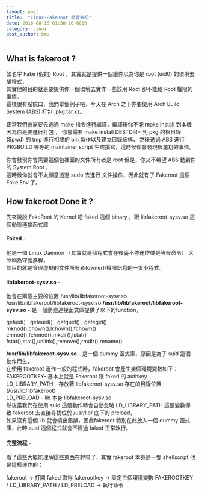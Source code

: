 ```yaml
---
layout: post
title:  "Linux-FakeRoot 學習筆記" 
date: 2016-08-16 01:30:10+0800
category: Linux
post_author: 0mu
---
```

What is fakeroot ? 
--
如名字 Fake (假的) Root ，其實就是提供一個讓你以為你是 root (uid0) 的環境去騙程式，    
其實他的目的就是要提供你一個環境去實作一些該用 Root 卻不能給 Root 權限的事情，    
這樣說有點饒口，我們舉個例子吧，今天在 Arch 之下你要使用 Arch Build System (ABS) 打包 .pkg.tar.xz。
    
正常我們會需要先透過 make 指令進行編譯，編譯後你不能 make install 到本機因為你是要進行打包 ， 
你會需要 make install DESTDIR= 到 pkg 的根目錄 ($pwd) 的 tmp 進行相關的 bin 製作以及建立目錄結構，
然後透過 ABS 進行 PKGBUILD 等等的 maintainer script 生成撰寫，這時候你會發現很尷尬的事情。
    
你會發現你會需要這個包裡面的文件所有者是 root 但是，你又不希望 ABS 動到你的 System Root ，    
這時候你就會不太願意透過 sudo 去進行 文件操作，因此就有了 Fakeroot 這個 Fake Env 了。
    
		
How fakeroot Done it ?
--
先來說說 FakeRoot 的 Kernel 吧 faked 這個 binary ，跟 libfakeroot-sysv.so 這個動態連接函式庫    

#### Faked  -
他是一個 Linux Daemon （其實就是個程式會在後臺不停運作或是等候命令） 大陸稱為守護進程，    
其目的就是管理虛擬的文件所有者(owner)/權限訊息的一隻小程式。    

#### libfakeroot-sysv.so -
他會在兩個主要的位置 /usr/lib/libfakeroot-sysv.so /usr/lib/libfakeroot/libfakeroot-sysv.so
**/usr/lib/libfakeroot/libfakeroot-sysv.so** - 是一個動態連接函式庫提供了以下的function，  
    
getuid() , geteuid() , getguid() , getegid()    
mknod(),chown(),lchown(),fchown()    
chmod(),fchmod(),mkdir(),lstat()    
fstat(),stat(),unlink(),remove(),rmdir(),rename()    

     
**/usr/lib/libfakeroot-sysv.so** - 是一個 dummy 函式庫，原因是為了 suid 這個動作而生，    
在使用 fakeroot 運作一般的程式時，fakeroot 會產生幾個環境變數如下：    
FAKEROOTKEY- 基本上就是 Fakeroot 跟 faked 的 authkey    
LD_LIBRARY_PATH - 存放著 libfakeroot-sysv.so 存在的目錄位置 (/usr/lib/libfakeroot)    
LD_PRELOAD - lib 本身 libfakeroot-sysv.so    
然後當我們在使用 suid 這個動作時會自動忽略 LD_LIBRARY_PATH 這個變數導致 fakeroot  去直接尋找位於 /usr/lib/ 底下的 preload，    
如果沒有這個 lib 就會噴出錯誤，因此fakeroot 特別在此放入一個 dummy 函式庫，此時 suid 這個程式就會不經過 faked 正常執行。    
     
#### 完整流程 -
看了這些大概能理解這些東西在幹嘛了，其實 fakeroot 本身是一隻 shellscript 他是這樣運作的：
    
fakeroot -> 打開 faked 取得 fakerootkey -> 設定三個環境變數 FAKEROOTKEY / LD_LIBRARY_PATH  / LD_PRELOAD -> 執行命令    








